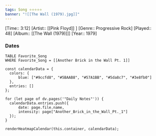 ```yaml
---
tags: Song ⭐⭐⭐⭐⭐ 
banner: "![[The Wall (1979).jpg]]"
---
```

[Time:: 3:12]
[Artist:: [[Pink Floyd]] ]
[Genre:: Progressive Rock]
[Played:: 48]
[Album:: [[The Wall (1979)]]]
[Year:: 1979]
### Dates
````dataview
TABLE Favorite_Song
WHERE Favorite_Song = [[Another Brick in the Wall Pt. 1]]
````

  ```dataviewjs
const calendarData = { 
	colors: { 
		blue: ["#9ccfd8", "#5BAAB8", "#57A1BB", "#5da8c7", "#3e8fb0"] 
	}, 
	entries: [] 
}; 

for (let page of dv.pages('"Daily Notes"')) { 
	calendarData.entries.push({ 
		date: page.file.name, 
		intensity: page["Another_Brick_in_the_Wall_Pt._1"]
	}); 
} 

renderHeatmapCalendar(this.container, calendarData);
```
